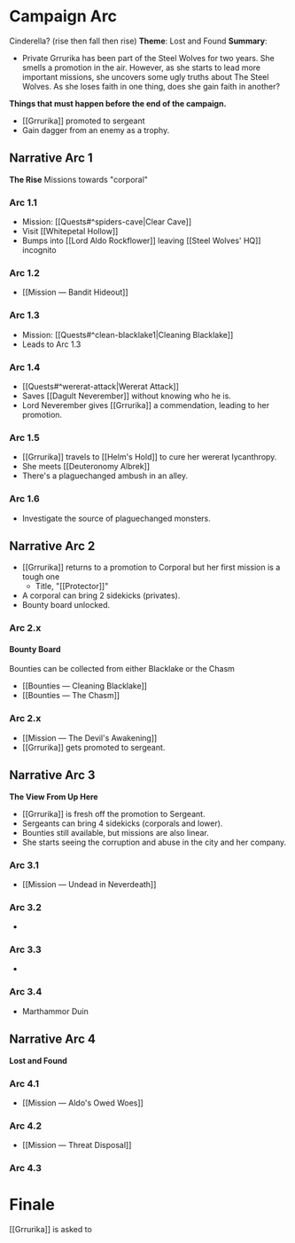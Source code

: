 # Campaign Arc
Cinderella? (rise then fall then rise)
**Theme**: Lost and Found
**Summary**:
* Private Grrurika has been part of the Steel Wolves for two years. She smells a promotion in the air. However, as she starts to lead more important missions, she uncovers some ugly truths about The Steel Wolves. As she loses faith in one thing, does she gain faith in another?

**Things that must happen before the end of the campaign.**
* [[Grrurika]] promoted to sergeant
* Gain dagger from an enemy as a trophy.
## Narrative Arc 1
**The Rise**
Missions towards "corporal"
### Arc 1.1
* Mission: [[Quests#^spiders-cave|Clear Cave]]
* Visit [[Whitepetal Hollow]]
* Bumps into [[Lord Aldo Rockflower]] leaving [[Steel Wolves' HQ]] incognito

### Arc 1.2
* [[Mission — Bandit Hideout]]

### Arc 1.3
* Mission: [[Quests#^clean-blacklake1|Cleaning Blacklake]]
* Leads to Arc 1.3

### Arc 1.4
* [[Quests#^wererat-attack|Wererat Attack]]
* Saves [[Dagult Neverember]] without knowing who he is.
* Lord Neverember gives [[Grrurika]] a commendation, leading to her promotion.

### Arc 1.5
- [[Grrurika]] travels to [[Helm's Hold]] to cure her wererat lycanthropy.
- She meets [[Deuteronomy Albrek]]
- There's a plaguechanged ambush in an alley.

### Arc 1.6
- Investigate the source of plaguechanged monsters.

## Narrative Arc 2
* [[Grrurika]] returns to a promotion to Corporal but her first mission is a tough one
	* Title, "[[Protector]]"
* A corporal can bring 2 sidekicks (privates).
* Bounty board unlocked.

### Arc 2.x
#### Bounty Board
Bounties can be collected from either Blacklake or the Chasm
* [[Bounties — Cleaning Blacklake]]
* [[Bounties — The Chasm]]

### Arc 2.x
* [[Mission — The Devil's Awakening]]
* [[Grrurika]] gets promoted to sergeant.

## Narrative Arc 3
**The View From Up Here**
* [[Grrurika]] is fresh off the promotion to Sergeant.
* Sergeants can bring 4 sidekicks (corporals and lower).
* Bounties still available, but missions are also linear.
* She starts seeing the corruption and abuse in the city and her company.
### Arc 3.1
* [[Mission — Undead in Neverdeath]]
### Arc 3.2
- 
### Arc 3.3 
- 
### Arc 3.4
* Marthammor Duin

## Narrative Arc 4
**Lost and Found**

### Arc 4.1
* [[Mission — Aldo's Owed Woes]] 
### Arc 4.2
* [[Mission — Threat Disposal]]
### Arc 4.3 

# Finale
[[Grrurika]] is asked to 